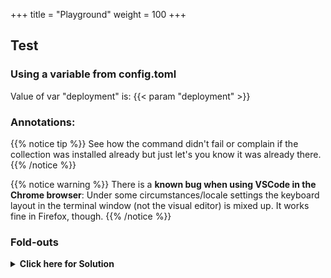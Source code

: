+++
title = "Playground"
weight = 100
+++

## Test

### Using a variable from config.toml

Value of var "deployment" is: {{< param "deployment" >}}

### Annotations:

{{% notice tip %}}
See how the command didn't fail or complain if the collection was installed already but just let's you know it was already there.
{{% /notice %}}


{{% notice warning %}}
There is a **known bug when using VSCode in the Chrome browser**: Under some circumstances/locale settings the keyboard layout in the terminal window (not the visual editor) is mixed up. It works fine in Firefox, though.
{{% /notice %}}

### Fold-outs

<details><summary><b>Click here for Solution</b></summary>
<hr/>
<p>

- **Module:** yum

- **Arguments:** name=nano

- Tick **Enable Privilege Escalation**

</p>
<hr/>
</details>
